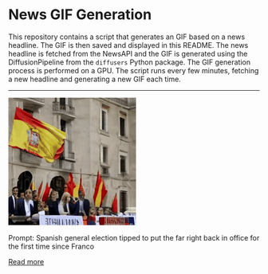 # News GIF Generation
This repository contains a script that generates an GIF based on a news headline. The GIF is then saved and displayed in this README.
The news headline is fetched from the NewsAPI and the GIF is generated using the DiffusionPipeline from the `diffusers` Python package. The GIF generation process is performed on a GPU.
The script runs every few minutes, fetching a new headline and generating a new GIF each time.

---

![Generated GIF](output.gif)

Prompt: Spanish general election tipped to put the far right back in office for the first time since Franco

[Read more](https://apnews.com/article/spain-election-what-to-know-a9aff5b0b50863b5f512a4b8dd24a1d1)